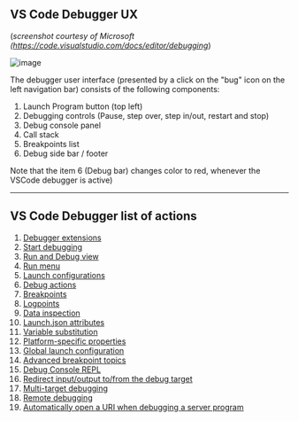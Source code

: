 
## VS Code Debugger UX


(_screenshot courtesy of Microsoft (https://code.visualstudio.com/docs/editor/debugging_)

![image](https://user-images.githubusercontent.com/2712405/189540631-afe4aac8-b0bc-4b9d-831f-571060d26569.png)

The debugger user interface (presented by a click on the "bug" icon on the left navigation bar) consists of the following components:

1. Launch Program button (top left)
2. Debugging controls (Pause, step over, step in/out, restart and stop)
3. Debug console panel
4. Call stack
5. Breakpoints list
6. Debug side bar / footer

Note that the item 6 (Debug bar) changes color to red, whenever the VSCode debugger is active)

---

## VS Code Debugger list of actions

1. [Debugger extensions](https://code.visualstudio.com/docs/editor/debugging#_debugger-extensions)
2. [Start debugging](https://code.visualstudio.com/docs/editor/debugging#_start-debugging)
3. [Run and Debug view](https://code.visualstudio.com/docs/editor/debugging#_run-and-debug-view)
4. [Run menu](https://code.visualstudio.com/docs/editor/debugging#_run-menu)
5. [Launch configurations](https://code.visualstudio.com/docs/editor/debugging#_launch-configurations)
6. [Debug actions](https://code.visualstudio.com/docs/editor/debugging#_debug-actions)
7. [Breakpoints](https://code.visualstudio.com/docs/editor/debugging#_breakpoints)
8. [Logpoints](https://code.visualstudio.com/docs/editor/debugging#_logpoints)
9. [Data inspection](https://code.visualstudio.com/docs/editor/debugging#_data-inspection)
10. [Launch.json attributes](https://code.visualstudio.com/docs/editor/debugging#_launchjson-attributes)
11. [Variable substitution](https://code.visualstudio.com/docs/editor/debugging#_variable-substitution)
12. [Platform-specific properties](https://code.visualstudio.com/docs/editor/debugging#_platformspecific-properties)
13. [Global launch configuration](https://code.visualstudio.com/docs/editor/debugging#_global-launch-configuration)
14. [Advanced breakpoint topics](https://code.visualstudio.com/docs/editor/debugging#_advanced-breakpoint-topics)
15. [Debug Console REPL](https://code.visualstudio.com/docs/editor/debugging#_debug-console-repl)
16. [Redirect input/output to/from the debug target](https://code.visualstudio.com/docs/editor/debugging#_redirect-inputoutput-tofrom-the-debug-target)
17. [Multi-target debugging](https://code.visualstudio.com/docs/editor/debugging#_redirect-inputoutput-tofrom-the-debug-target)
18. [Remote debugging](https://code.visualstudio.com/docs/editor/debugging#_remote-debugging)
19. [Automatically open a URI when debugging a server program](https://code.visualstudio.com/docs/editor/debugging#_automatically-open-a-uri-when-debugging-a-server-program)


